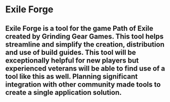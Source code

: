 # **Exile Forge**

## Exile Forge is a tool for the game Path of Exile created by Grinding Gear Games. This tool helps streamline and simplify the creation, distribution and use of build guides. This tool will be exceptionally helpful for new players but experienced veterans will be able to find use of a tool like this as well. Planning significant integration with other community made tools to create a single application solution.